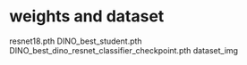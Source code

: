 # weights and dataset
resnet18.pth
DINO_best_student.pth
DINO_best_dino_resnet_classifier_checkpoint.pth
dataset_img
